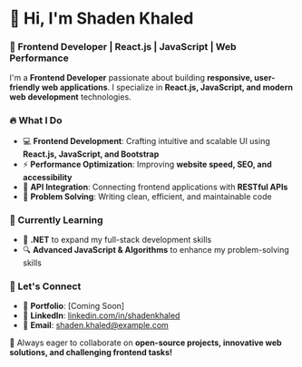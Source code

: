 # 👋 Hi, I'm Shaden Khaled  

### 🚀 Frontend Developer | React.js | JavaScript | Web Performance  

I'm a **Frontend Developer** passionate about building **responsive, user-friendly web applications**. I specialize in **React.js, JavaScript, and modern web development** technologies.  

### 🔥 What I Do  
- 💻 **Frontend Development**: Crafting intuitive and scalable UI using **React.js, JavaScript, and Bootstrap**  
- ⚡ **Performance Optimization**: Improving **website speed, SEO, and accessibility**  
- 🔗 **API Integration**: Connecting frontend applications with **RESTful APIs**  
- 📌 **Problem Solving**: Writing clean, efficient, and maintainable code  

### 🎯 Currently Learning  
- 🔷 **.NET** to expand my full-stack development skills  
- 🔍 **Advanced JavaScript & Algorithms** to enhance my problem-solving skills  

### 🤝 Let's Connect  
- 💼 **Portfolio**: [Coming Soon]  
- 🔗 **LinkedIn**: [linkedin.com/in/shadenkhaled](#)  
- 📩 **Email**: shaden.khaled@example.com  

🚀 Always eager to collaborate on **open-source projects, innovative web solutions, and challenging frontend tasks!**  
